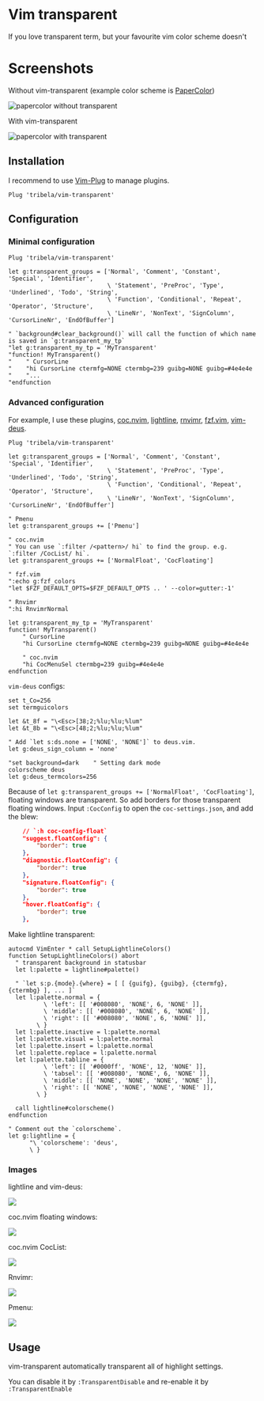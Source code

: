 # Vim transparent

If you love transparent term, but your favourite vim color scheme doesn't


# Screenshots

Without vim-transparent (example color scheme is [PaperColor][])

![papercolor without transparent](https://github.com/kjwon15/vim-transparent/raw/master/img/papercolor-without-transparent.png)

With vim-transparent

![papercolor with transparent](https://github.com/kjwon15/vim-transparent/raw/master/img/papercolor-with-transparent.png)


[PaperColor]: https://github.com/NLKNguyen/papercolor-theme


## Installation

I recommend to use [Vim-Plug][] to manage plugins.

```vimrc
Plug 'tribela/vim-transparent'
```

[Vim-Plug]: https://github.com/junegunn/vim-plug


## Configuration

### Minimal configuration

```vim
Plug 'tribela/vim-transparent'

let g:transparent_groups = ['Normal', 'Comment', 'Constant', 'Special', 'Identifier',
                            \ 'Statement', 'PreProc', 'Type', 'Underlined', 'Todo', 'String',
                            \ 'Function', 'Conditional', 'Repeat', 'Operator', 'Structure',
                            \ 'LineNr', 'NonText', 'SignColumn', 'CursorLineNr', 'EndOfBuffer']

" `background#clear_background()` will call the function of which name is saved in `g:transparent_my_tp`
"let g:transparent_my_tp = 'MyTransparent'
"function! MyTransparent()
"    " CursorLine
"    "hi CursorLine ctermfg=NONE ctermbg=239 guibg=NONE guibg=#4e4e4e
"    "...
"endfunction
```

### Advanced configuration

For example, I use these plugins, [coc.nvim](https://github.com/neoclide/coc.nvim), [lightline](https://github.com/itchyny/lightline.vim), [rnvimr](https://github.com/kevinhwang91/rnvimr), [fzf.vim](https://github.com/junegunn/fzf), [vim-deus](https://github.com/ajmwagar/vim-deus).

```vim
Plug 'tribela/vim-transparent'

let g:transparent_groups = ['Normal', 'Comment', 'Constant', 'Special', 'Identifier',
                            \ 'Statement', 'PreProc', 'Type', 'Underlined', 'Todo', 'String',
                            \ 'Function', 'Conditional', 'Repeat', 'Operator', 'Structure',
                            \ 'LineNr', 'NonText', 'SignColumn', 'CursorLineNr', 'EndOfBuffer']

" Pmenu
let g:transparent_groups += ['Pmenu']

" coc.nvim
" You can use `:filter /<pattern>/ hi` to find the group. e.g. `:filter /CocList/ hi`.
let g:transparent_groups += ['NormalFloat', 'CocFloating']

" fzf.vim
":echo g:fzf_colors
"let $FZF_DEFAULT_OPTS=$FZF_DEFAULT_OPTS .. ' --color=gutter:-1'

" Rnvimr
":hi RnvimrNormal

let g:transparent_my_tp = 'MyTransparent'
function! MyTransparent()
    " CursorLine
    "hi CursorLine ctermfg=NONE ctermbg=239 guibg=NONE guibg=#4e4e4e

    " coc.nvim
    "hi CocMenuSel ctermbg=239 guibg=#4e4e4e
endfunction
```

`vim-deus` configs:

```vim
set t_Co=256
set termguicolors

let &t_8f = "\<Esc>[38;2;%lu;%lu;%lum"
let &t_8b = "\<Esc>[48;2;%lu;%lu;%lum"

" Add `let s:ds.none = ['NONE', 'NONE']` to deus.vim.
let g:deus_sign_column = 'none'

"set background=dark    " Setting dark mode
colorscheme deus
let g:deus_termcolors=256
```

Because of `let g:transparent_groups += ['NormalFloat', 'CocFloating']`, floating windows are transparent. So add borders for those transparent floating windows. Input `:CocConfig` to open the `coc-settings.json`, and add the blew:

```json
    // `:h coc-config-float`
    "suggest.floatConfig": {
        "border": true
    },
    "diagnostic.floatConfig": {
        "border": true
    },
    "signature.floatConfig": {
        "border": true
    },
    "hover.floatConfig": {
        "border": true
    },
```

Make lightline transparent:

```vim
autocmd VimEnter * call SetupLightlineColors()
function SetupLightlineColors() abort
  " transparent background in statusbar
  let l:palette = lightline#palette()

  " `let s:p.{mode}.{where} = [ [ {guifg}, {guibg}, {ctermfg}, {ctermbg} ], ... ]`
  let l:palette.normal = {
          \ 'left': [[ '#008080', 'NONE', 6, 'NONE' ]],
          \ 'middle': [[ '#008080', 'NONE', 6, 'NONE' ]],
          \ 'right': [[ '#008080', 'NONE', 6, 'NONE' ]],
        \ }
  let l:palette.inactive = l:palette.normal
  let l:palette.visual = l:palette.normal
  let l:palette.insert = l:palette.normal
  let l:palette.replace = l:palette.normal
  let l:palette.tabline = {
          \ 'left': [[ '#0000ff', 'NONE', 12, 'NONE' ]],
          \ 'tabsel': [[ '#008080', 'NONE', 6, 'NONE' ]],
          \ 'middle': [[ 'NONE', 'NONE', 'NONE', 'NONE' ]],
          \ 'right': [[ 'NONE', 'NONE', 'NONE', 'NONE' ]],
        \ }

  call lightline#colorscheme()
endfunction

" Comment out the `colorscheme`.
let g:lightline = {
      "\ 'colorscheme': 'deus',
      \ }
```

### Images

lightline and vim-deus:

![](./img/lightline-and-deus.png)

coc.nvim floating windows:

![](./img/coc-floating_windows.png)

coc.nvim CocList:

![](./img/coc-coclist.png)

Rnvimr:

![](./img/rnvimr.png)

Pmenu:

![](./img/pmenu.png)

## Usage

vim-transparent automatically transparent all of highlight settings.

You can disable it by `:TransparentDisable` and re-enable it by `:TransparentEnable`
